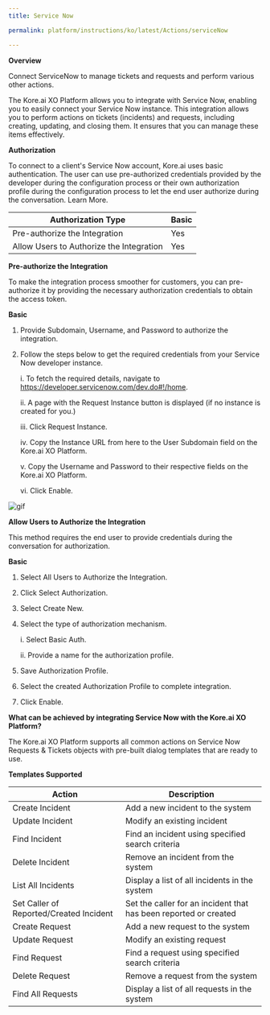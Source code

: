 ```yaml
---
title: Service Now

permalink: platform/instructions/ko/latest/Actions/serviceNow

---
```


<base target="_blank">
<container>

**Overview**

Connect ServiceNow to manage tickets and requests and perform various other actions.

The Kore.ai XO Platform allows you to integrate with Service Now, enabling you to easily connect your Service Now instance. This integration allows you to perform actions on tickets (incidents) and requests, including creating, updating, and closing them. It ensures that you can manage these items effectively.

</container>

<container>

**Authorization**
 
To connect to a client's Service Now account, Kore.ai uses basic authentication. The user can use pre-authorized credentials provided by the developer during the configuration process or their own authorization profile during the configuration process to let the end user authorize during the conversation. Learn More.
 
 
 |Authorization Type                      | Basic |
 |----------------------------------------|-------|
 |Pre-authorize the Integration           |  Yes  |
 |Allow Users to Authorize the Integration|  Yes  |


**Pre-authorize the Integration**
 
 To make the integration process smoother for customers, you can pre-authorize it by providing the necessary authorization credentials to obtain the access token.

**Basic**
 
1. Provide Subdomain, Username, and Password to authorize the integration.
 
2. Follow the steps below to get the required credentials from your Service Now developer instance.
 
    i.    To fetch the required details, navigate to https://developer.servicenow.com/dev.do#!/home.
     
   ii.    A page with the Request Instance button is displayed (if no instance is  created for you.)

   iii.   Click Request Instance.

    iv.   Copy the Instance URL from here to the User Subdomain field on the Kore.ai XO Platform.

     v.   Copy the Username and Password to their respective fields on the Kore.ai XO Platform.

     vi.  Click Enable.
 
 ![gif](/koredotai-docs/images/Home%20_%20Loom%20-%2019%20December%202022.gif)
 
**Allow Users to Authorize the Integration**
 
This method requires the end user to provide credentials during the conversation for authorization.
 
**Basic**
 
1. Select All Users to Authorize the Integration.
 
2. Click Select Authorization.
 
3. Select Create New.
 
4. Select the type of authorization mechanism. 
 
   i.  Select Basic Auth. 
 
   ii.  Provide a name for the authorization profile. 
 
5. Save Authorization Profile.
 
6. Select the created Authorization Profile to complete integration.
 
7. Click Enable.
 
 </container>
 
 <container>

**What can be achieved by integrating Service Now with the Kore.ai XO Platform?**
 
 The Kore.ai XO Platform supports all common actions on Service Now Requests & Tickets objects with pre-built dialog templates that are ready to use. 
 
**Templates Supported**

| Action           | Description            |
|------------------|------------------------|
|Create Incident   |Add a new incident to the system|
|Update Incident   |Modify an existing incident|
|Find Incident     |Find an incident using specified search criteria|
|Delete Incident   |Remove an incident from the system|
|List All Incidents|Display a list of all incidents in the system|
|Set Caller of Reported/Created Incident|Set the caller for an incident that has been reported or created|
|Create Request    |Add a new request to the system|
|Update Request    |Modify an existing request|
|Find Request      |Find a request using specified search criteria|
|Delete Request    |Remove a request from the system|
|Find All Requests |Display a list of all requests in the system|

</container>

